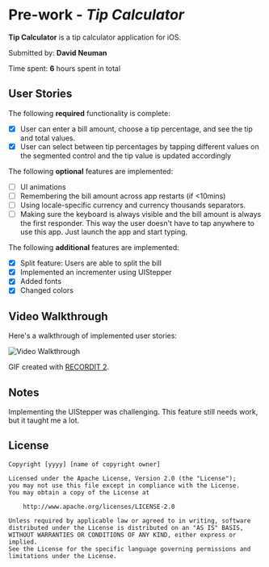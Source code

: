 # Pre-work - *Tip Calculator*

**Tip Calculator** is a tip calculator application for iOS.

Submitted by: **David Neuman**

Time spent: **6** hours spent in total

## User Stories

The following **required** functionality is complete:

* [x] User can enter a bill amount, choose a tip percentage, and see the tip and total values.
* [x] User can select between tip percentages by tapping different values on the segmented control and the tip value is updated accordingly

The following **optional** features are implemented:

* [ ] UI animations
* [ ] Remembering the bill amount across app restarts (if <10mins)
* [ ] Using locale-specific currency and currency thousands separators.
* [ ] Making sure the keyboard is always visible and the bill amount is always the first responder. This way the user doesn't have to tap anywhere to use this app. Just launch the app and start typing.

The following **additional** features are implemented:

- [x] Split feature: Users are able to split the bill
- [x] Implemented an incrementer using UIStepper
- [x] Added fonts
- [x] Changed colors

## Video Walkthrough

Here's a walkthrough of implemented user stories:

<img src='http://g.recordit.co/9OZZZFq7Pq.gif' title='Video Walkthrough' width='' alt='Video Walkthrough' />

GIF created with [RECORDIT 2](https://recordit.co//).

## Notes

Implementing the UIStepper was challenging. This feature still needs work, but it taught me a lot.

## License

    Copyright [yyyy] [name of copyright owner]

    Licensed under the Apache License, Version 2.0 (the "License");
    you may not use this file except in compliance with the License.
    You may obtain a copy of the License at

        http://www.apache.org/licenses/LICENSE-2.0

    Unless required by applicable law or agreed to in writing, software
    distributed under the License is distributed on an "AS IS" BASIS,
    WITHOUT WARRANTIES OR CONDITIONS OF ANY KIND, either express or implied.
    See the License for the specific language governing permissions and
    limitations under the License.
